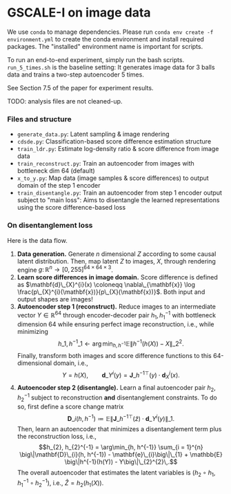 # GSCALE-I on image data

We use `conda` to manage dependencies. Please run
``conda env create -f environment.yml``
to create the conda environment and install required packages.
The "installed" environment name is important for scripts.

To run an end-to-end experiment, simply run the bash scripts.
`run_5_times.sh` is the baseline setting: It generates image data
for 3 balls data and trains a two-step autoencoder 5 times.

See Section 7.5 of the paper for experiment results.

TODO: analysis files are not cleaned-up.

### Files and structure

- `generate_data.py`: Latent sampling & image rendering
- `cdsde.py`: Classification-based score difference estimation
    structure
- `train_ldr.py`: Estimate log-density ratio & score difference
    from image data
- `train_reconstruct.py`: Train an autoencoder from images with
    bottleneck dim 64 (default)
- `x_to_y.py`: Map data (image samples & score differences) to
    output domain of the step 1 encoder
- `train_disentangle.py`: Train an autoencoder from step 1 encoder
    output subject to "main loss": Aims to disentangle the learned
    representations using the score difference-based loss

### On disentanglement loss

Here is the data flow.
1. **Data generation.** Generate $n$ dimensional $Z$ according to some causal latent distribution. Then, map latent $Z$ to images, $X$, through rendering engine $g \colon \mathbb{R}^{n} \to [0, 255]^{64 \times 64 \times 3}$.
3. **Learn score differences in image domain.** Score difference is defined as $\mathbf{d}\_{X}^{i}(x) \coloneqq \nabla\_{\mathbf{x}} \log \frac{p\_{X}^{i}(\mathbf{x})}{p\_{X}(\mathbf{x})}$. Both input and output shapes are images!
4. **Autoencoder step 1 (reconstruct).** Reduce images to an intermediate vector $Y \in \mathbb{R}^{64}$ through encoder-decoder pair $h_{1}, h_{1}^{-1}$ with bottleneck dimension 64 while ensuring perfect image reconstruction, i.e., while minimizing $$h\_{1}, h^{-1}\_{1} \gets \arg\min_{h, h^{-1}} \mathbb{E} \big\|h^{-1}(h(X)) - X\big\|\_{2}^{2}  .$$ Finally, transform both images and score difference functions to this 64-dimensional domain, i.e., $$Y = h(X) , \qquad\mathbf{d}\_{Y}^{i}(y) = \mathbf{J}\_{h^{-1}}^{\top}(y) \cdot \mathbf{d}_{X}^{i}(x).$$
6. **Autoencoder step 2 (disentangle).** Learn a final autoencoder pair $h_{2}, h_{2}^{-1}$ subject to reconstruction **and** disentanglement constraints. To do so, first define a score change matrix $$\mathbf{D}\_{i}(h, h^{-1}) \coloneqq \mathbb{E} \big\|\mathbf{J}\_{h^{-1}}^{\top}(\hat z) \cdot \mathbf{d}\_{Y}^{i}(y)\big\|\_{1}.$$ Then, learn an autoencoder that minimizes a disentanglement term plus the reconstruction loss, i.e.,
$$h_{2}, h_{2}^{-1} = \arg\min_{h, h^{-1}} \sum_{i = 1}^{n} \big\|\mathbf{D}\_{i}(h, h^{-1}) - \mathbf{e}\_{i}\big\|\_{1} + \mathbb{E} \big\|h^{-1}(h(Y)) - Y\big\|\_{2}^{2}\,.$$ The overall autoencoder that estimates the latent variables is $(h_{2} \circ h_{1}, h_{1}^{-1} \circ h_{2}^{-1})$, i.e., $\hat{Z} = h_{2}(h_{1}(X))$.
